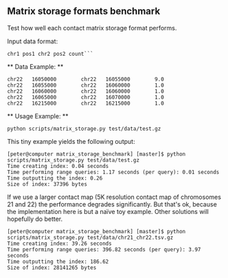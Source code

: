 ## Matrix storage formats benchmark

Test how well each contact matrix storage format performs.

Input data format:

```
chr1 pos1 chr2 pos2 count```
```

** Data Example: **

```
chr22   16050000        chr22   16055000        9.0
chr22   16055000        chr22   16060000        1.0
chr22   16060000        chr22   16060000        1.0
chr22   16065000        chr22   16070000        1.0
chr22   16215000        chr22   16215000        1.0
```

** Usage Example: **

```
python scripts/matrix_storage.py test/data/test.gz
```

This tiny example yields the following output:

```
[peter@computer matrix_storage_benchmark] [master]$ python scripts/matrix_storage.py test/data/test.gz
Time creating index: 0.04 seconds
Time performing range queries: 1.17 seconds (per query): 0.01 seconds
Time outputting the index: 0.26
Size of index: 37396 bytes
```

If we use a larger contact map (5K resolution contact map of chromosomes 21 and 22) the 
performance degrades significantly. But that's ok, because the implementation
here is but a naïve toy example. Other solutions will hopefully do better.

```
[peter@computer matrix_storage_benchmark] [master]$ python scripts/matrix_storage.py test/data/chr21_chr22.tsv.gz
Time creating index: 39.26 seconds
Time performing range queries: 396.82 seconds (per query): 3.97 seconds
Time outputting the index: 186.62
Size of index: 28141265 bytes
```
